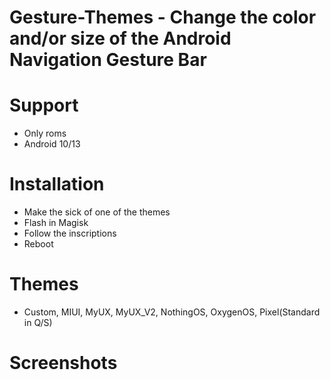# Gesture-Themes - Change the color and/or size of the Android Navigation Gesture Bar 

# Support
- Only roms
- Android 10/13

# Installation
- Make the sick of one of the themes
- Flash in Magisk
- Follow the inscriptions
- Reboot

# Themes
- Custom, MIUI, MyUX, MyUX_V2, NothingOS, OxygenOS, Pixel(Standard in Q/S)

# Screenshots

